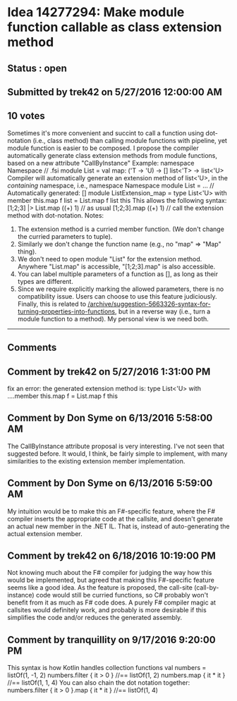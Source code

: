 # Idea 14277294: Make module function callable as class extension method #

## Status : open

## Submitted by trek42 on 5/27/2016 12:00:00 AM

## 10 votes

Sometimes it's more convenient and succint to call a function using dot-notation (i.e., class method) than calling module functions with pipeline, yet module function is easier to be composed. I propose the compiler automatically generate class extension methods from module functions, based on a new attribute "CallByInstance" Example:
namespace Namespace
// .fsi
module List =
val map: ('T -> 'U) -> [<CallByInstance>] list<'T> -> list<'U>
Compiler will automatically generate an extension method of list<'U>, in the *containing* namespace, i.e.,
namespace Namespace
module List = ...
// Automatically generated:
[<AutoOpen>]
module ListExtension_map =
type List<'U> with
member this.map f list = List.map f list this
This allows the following syntax:
[1;2;3] |> List.map ((+) 1) // as usual
[1;2;3].map ((+) 1) // call the extension method with dot-notation.
Notes:
1. The extension method is a curried member function. (We don't change the curried parameters to tuple).
2. Similarly we don't change the function name (e.g., no "map" => "Map" thing).
3. We don't need to open module "List" for the extension method. Anywhere "List.map" is accessible, "[1;2;3].map" is also accessible.
4. You can label multiple parameters of a function as [<CallByInstance>], as long as their types are different.
5. Since we require explicitly marking the allowed parameters, there is no compatibility issue. Users can choose to use this feature judiciously.
Finally, this is related to [/archive/suggestion-5663326-syntax-for-turning-properties-into-functions,](/archive/suggestion-5663326-syntax-for-turning-properties-into-functions,.md) but in a reverse way (i.e., turn a module function to a method). My personal view is we need both.


------------------------
## Comments


## Comment by trek42 on 5/27/2016 1:31:00 PM
fix an error: the generated extension method is:
type List<'U> with
....member this.map f = List.map f this


## Comment by Don Syme on 6/13/2016 5:58:00 AM
The CallByInstance attribute proposal is very interesting. I've not seen that suggested before. It would, I think, be fairly simple to implement, with many similarities to the existing extension member implementation.


## Comment by Don Syme on 6/13/2016 5:59:00 AM
My intuition would be to make this an F#-specific feature, where the F# compiler inserts the appropriate code at the callsite, and doesn't generate an actual new member in the .NET IL.
That is, instead of auto-generating the actual extension member.


## Comment by trek42 on 6/18/2016 10:19:00 PM
Not knowing much about the F# compiler for judging the way how this would be implemented, but agreed that making this F#-specific feature seems like a good idea. As the feature is proposed, the call-site (call-by-instance) code would still be curried functions, so C# probably won't benefit from it as much as F# code does. A purely F# compiler magic at callsites would definitely work, and probably is more desirable if this simplifies the code and/or reduces the generated assembly.


## Comment by tranquillity on 9/17/2016 9:20:00 PM
This syntax is how Kotlin handles collection functions
val numbers = listOf(1, -1, 2)
numbers.filter { it > 0 } //== listOf(1, 2)
numbers.map { it * it } //== listOf(1, 1, 4)
You can also chain the dot notation together:
numbers.filter { it > 0 }.map { it * it } //== listOf(1, 4)

